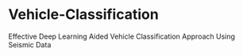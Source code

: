 # Vehicle-Classification
Effective Deep Learning Aided Vehicle Classification Approach Using Seismic Data
